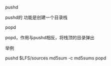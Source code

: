 pushd

pushd的 功能是创建一个目录栈

popd

popd，作用与pushd相反，将栈顶的目录弹出

举例

pushd $LFS/sources
  md5sum -c md5sums
popd